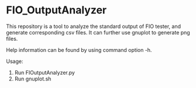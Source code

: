 # FIO_OutputAnalyzer
This repository is a tool to analyze the standard output of FIO tester, and generate corresponding csv files. It can further use gnuplot to generate png files.

Help information can be found by using command option -h.

Usage:
  1. Run FIOutputAnalyzer.py
  2. Run gnuplot.sh
